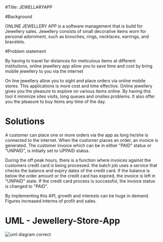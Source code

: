 #Title: JEWELLARYAPP

#Background

ONLINE JEWELLERY APP is a software management that is build for Jewellery sales.
Jewellery consists of small decorative items worn for personal adornment, such as brooches, rings, necklaces, earrings, and bracelets. 

#Problem statement

By having to travel far distances for meticulous items at different institutions, online jewellery app allow you to save time and 
cost by bring mobile jewellery to you via the internet

On line jewellery allow you to sight and place orders via online mobile stores. This applications is more cost and time effective.
Online jewellery gives you the pleasure to explore on various items online. By having this tool it minimize sites visits, long queues and onsites problems. 
It also offer you the pleasure to buy items any time of the day.

# Solutions
A customer can place one or more orders via the app as long he/she is connected to the internet. When the customer places an order, an invoice is generated. The customer invoice which can be in either "PAID" status or "UNPAID", is initially set to UPPAID status.

During the off peak hours, there is a function where invoices against the customers credit card is being processed. the batch job uses a service that checks the balance and expiry dates of the credit card. If the balance is below the order amount or the credit card has expired, the invoice is left in "UNPAID" state. If the credit card process is successful, the invoice status is changed to "PAID".

By implementing this API, growth and interests can be huge in demand. Figures increased interms of profit and sales. 



#                                  UML - Jewellery-Store-App
![uml diagram correct](https://cloud.githubusercontent.com/assets/6699174/7442338/bb7e0e64-f10d-11e4-9499-b1e91595c9ae.jpg)
